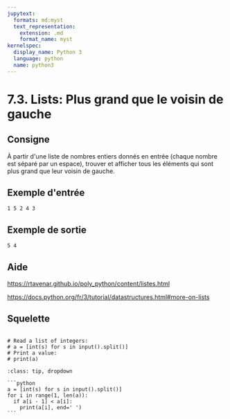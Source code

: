 ```yaml
---
jupytext:
  formats: md:myst
  text_representation:
    extension: .md
    format_name: myst
kernelspec:
  display_name: Python 3
  language: python
  name: python3
---
```


# 7.3. Lists: Plus grand que le voisin de gauche

## Consigne

À partir d'une liste de nombres entiers donnés en entrée (chaque nombre est séparé par un espace), trouver et afficher tous les éléments qui sont plus grand que leur voisin de gauche.

## Exemple d'entrée

```
1 5 2 4 3
```

## Exemple de sortie

```
5 4
```

## Aide

https://rtavenar.github.io/poly_python/content/listes.html

https://docs.python.org/fr/3/tutorial/datastructures.html#more-on-lists

## Squelette

```{code-cell} ipython3

# Read a list of integers:
# a = [int(s) for s in input().split()]
# Print a value:
# print(a)
```

````{admonition} Cliquez ici pour voir la solution
:class: tip, dropdown

```python
a = [int(s) for s in input().split()]
for i in range(1, len(a)):
  if a[i - 1] < a[i]:
    print(a[i], end=' ')
```
````

